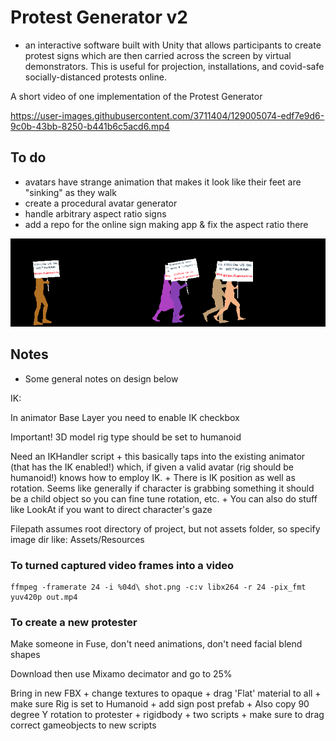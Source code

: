 # Protest Generator v2

+ an interactive software built with Unity that allows participants to create protest signs which are then carried across the screen by virtual demonstrators. This is useful for projection, installations, and covid-safe socially-distanced protests online.

A short video of one implementation of the Protest Generator

https://user-images.githubusercontent.com/3711404/129005074-edf7e9d6-9c0b-43bb-8250-b441b6c5acd6.mp4

## To do

+ avatars have strange animation that makes it look like their feet are "sinking" as they walk
+ create a procedural avatar generator
+ handle arbitrary aspect ratio signs
+ add a repo for the online sign making app & fix the aspect ratio there


![Screenshot.png](Screenshot.png)



## Notes

+ Some general notes on design below

IK:

In animator Base Layer you need to enable IK checkbox

Important! 3D model rig type should be set to humanoid

Need an IKHandler script
	+ this basically taps into the existing animator (that has the IK enabled!) which, if given a valid avatar (rig should be humanoid!) knows how to employ IK.
	+ There is IK position as well as rotation. Seems like generally if character is grabbing something it should be a child object so you can fine tune rotation, etc.
	+ You can also do stuff like LookAt if you want to direct character's gaze

Filepath assumes root directory of project, but not assets folder, so specify image dir like: Assets/Resources

### To turned captured video frames into a video
```
ffmpeg -framerate 24 -i %04d\ shot.png -c:v libx264 -r 24 -pix_fmt yuv420p out.mp4
```

### To create a new protester

Make someone in Fuse, don't need animations, don't need facial blend shapes

Download then use Mixamo decimator and go to 25%

Bring in new FBX
	+ change textures to opaque
	+ drag 'Flat' material to all
	+ make sure Rig is set to Humanoid
	+ add sign post prefab
	+ Also copy 90 degree Y rotation to protester
	+ rigidbody
	+ two scripts
	+ make sure to drag correct gameobjects to new scripts
